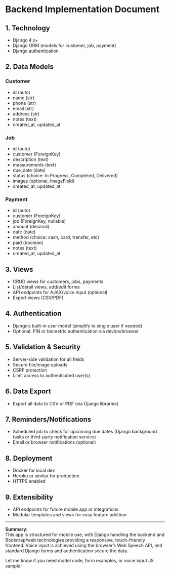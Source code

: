 # Backend Implementation Document

## 1. Technology
- Django 4.x+
- Django ORM (models for customer, job, payment)
- Django authentication

## 2. Data Models

### Customer
- id (auto)
- name (str)
- phone (str)
- email (str)
- address (str)
- notes (text)
- created_at, updated_at

### Job
- id (auto)
- customer (ForeignKey)
- description (text)
- measurements (text)
- due_date (date)
- status (choice: In Progress, Completed, Delivered)
- images (optional, ImageField)
- created_at, updated_at

### Payment
- id (auto)
- customer (ForeignKey)
- job (ForeignKey, nullable)
- amount (decimal)
- date (date)
- method (choice: cash, card, transfer, etc)
- paid (boolean)
- notes (text)
- created_at, updated_at

## 3. Views

- CRUD views for customers, jobs, payments
- List/detail views, add/edit forms
- API endpoints for AJAX/voice input (optional)
- Export views (CSV/PDF)

## 4. Authentication

- Django’s built-in user model (simplify to single user if needed)
- Optional: PIN or biometric authentication via device/browser

## 5. Validation & Security

- Server-side validation for all fields
- Secure file/image uploads
- CSRF protection
- Limit access to authenticated user(s)

## 6. Data Export

- Export all data to CSV or PDF (via Django libraries)

## 7. Reminders/Notifications

- Scheduled job to check for upcoming due dates (Django background tasks or third-party notification service)
- Email or browser notifications (optional)

## 8. Deployment

- Docker for local dev
- Heroku or similar for production
- HTTPS enabled

## 9. Extensibility

- API endpoints for future mobile app or integrations
- Modular templates and views for easy feature addition

---

**Summary:**  
This app is structured for mobile use, with Django handling the backend and Bootstrap/web technologies providing a responsive, touch-friendly frontend. Voice input is achieved using the browser’s Web Speech API, and standard Django forms and authentication secure the data.

Let me know if you need model code, form examples, or voice input JS sample!
